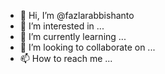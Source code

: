 - 👋 Hi, I’m @fazlarabbishanto
- 👀 I’m interested in ...
- 🌱 I’m currently learning ...
- 💞️ I’m looking to collaborate on ...
- 📫 How to reach me ...

<!---
fazlarabbishanto/fazlarabbishanto is a ✨ special ✨ repository because its `README.md` (this file) appears on your GitHub profile.
You can click the Preview link to take a look at your changes.
--->
